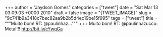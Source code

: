 
+++
author = "Jaydson Gomes"
categories = ["tweet"]
date = "Sat Mar 13 03:09:03 +0000 2010"
draft = false
image = "{TWEET_IMAGE}"
slug = "9c741b9a3418c7bec82aa9b2b5d4ec19be15f995"
tags = ["tweet"]
title = """Muito bom! RT: @paulinhaz..."""
+++
Muito bom! RT: @paulinhazucco: Metal!!! http://bit.ly/cYwqGa
